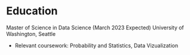 #
# Education
Master of Science in Data Science (March 2023 Expected)
University of Washington, Seattle
* Relevant coursework: Probability and Statistics, Data Vizualization
